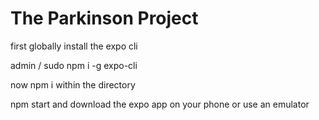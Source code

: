 # The Parkinson Project

first globally install the expo cli

admin / sudo
npm i -g expo-cli

now npm i within the directory

npm start and download the expo app on your phone or use an emulator
